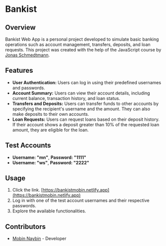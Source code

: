 # Bankist

## Overview
Bankist Web App is a personal project developed to simulate basic banking operations such as account management, transfers, deposits, and loan requests. This project was created with the help
        of the JavaScript course by [Jonas Schmedtmann](https://www.udemy.com/course/the-complete-javascript-course/).

## Features
- **User Authentication:** Users can log in using their predefined usernames and passwords.
- **Account Summary:** Users can view their account details, including current balance, transaction history, and loan status.
- **Transfers and Deposits:** Users can transfer funds to other accounts by specifying the recipient's username and the amount. They can also make deposits to their own accounts.
- **Loan Requests:** Users can request loans based on their deposit history. If their account shows a deposit greater than 10% of the requested loan amount, they are eligible for the loan.
## Test Accounts
- **Username: "mn"**, **Password: "1111"**
- **Username: "ws"**, **Password: "2222"**

## Usage
1. Click the link.
[https://bankistmobin.netlify.app](https://bankistmobin.netlify.app)
2. Log in with one of the test account usernames and their respective passwords.
3. Explore the available functionalities.

## Contributors
- [Mobin Naybin](https://github.com/MobinNaybin) - Developer

